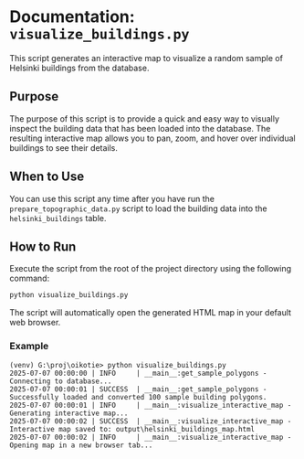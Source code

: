 # Documentation: `visualize_buildings.py`

This script generates an interactive map to visualize a random sample of Helsinki buildings from the database.

## Purpose

The purpose of this script is to provide a quick and easy way to visually inspect the building data that has been loaded into the database. The resulting interactive map allows you to pan, zoom, and hover over individual buildings to see their details.

## When to Use

You can use this script any time after you have run the `prepare_topographic_data.py` script to load the building data into the `helsinki_buildings` table.

## How to Run

Execute the script from the root of the project directory using the following command:

```sh
python visualize_buildings.py
```

The script will automatically open the generated HTML map in your default web browser.

### Example

```
(venv) G:\proj\oikotie> python visualize_buildings.py
2025-07-07 00:00:00 | INFO     | __main__:get_sample_polygons - Connecting to database...
2025-07-07 00:00:01 | SUCCESS  | __main__:get_sample_polygons - Successfully loaded and converted 100 sample building polygons.
2025-07-07 00:00:01 | INFO     | __main__:visualize_interactive_map - Generating interactive map...
2025-07-07 00:00:02 | SUCCESS  | __main__:visualize_interactive_map - Interactive map saved to: output\helsinki_buildings_map.html
2025-07-07 00:00:02 | INFO     | __main__:visualize_interactive_map - Opening map in a new browser tab...
```
